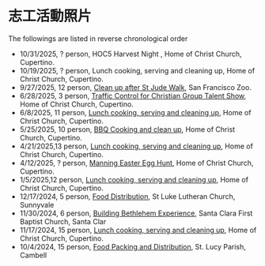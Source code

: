 # 志工活動照片
The followings are listed in reverse chronological order

* 10/31/2025, ? person, HOC5 Harvest Night , Home of Christ Church, Cupertino.
* 10/19/2025, ? person, Lunch cooking, serving and cleaning up, Home of Christ Church, Cupertino.
* 9/27/2025, 12 person,  [Clean up after St Jude Walk](https://photos.google.com/share/AF1QipNunDBP4wbiKVojonLsrRmRgpSzWzfauroKPnRF32TTugQ2uhwAwqvTJatgkv1hvA?key=bkpIZEdzd1JiQUVfdUlvem95RWxiWjdDaUl3c3Zn), San Francisco Zoo.
* 6/28/2025, 3 person, [Traffic Control for Christian Group Talent Show](https://photos.google.com/share/AF1QipO4nUWJDGdhEDuHMVi9fihlEDutIZfmLgoT965AfDBGhhu03Ef7XGQEj6RTSJrcMQ?key=V1l1RjNoZ3RnUXZHaWdFX1MzNWJQWTZGUllrVUZR), Home of Christ Church, Cupertino.
* 6/8/2025, 11 person, [Lunch cooking, serving and cleaning up](https://photos.google.com/share/AF1QipPx1jdylMNK89WzCnhaavQBDPVMCJFWk_kP4jGYvcNSzn_buiJ8O19B-8rgfJDuvA?key=akNtNUJROHdmaGpJd2ZINTlPc1Z3UWdLNUlkQ0lR), Home of Christ Church, Cupertino.
* 5/25/2025, 10 person, [BBQ Cooking and clean up](https://photos.google.com/share/AF1QipM39mBFmkxggGBz87Oz-tYQFvzUNyD5R0ef0gbG4SwjlUfm2sr3Ska5jzJ486nBgw?key=dWxSbU5NOHhkVzVDTC1mcnhGcEVwQ2dGZ2c5X0t3), Home of Christ Church, Cupertino.
* 4/21/2025,13 person, [Lunch cooking, serving and cleaning up](https://photos.google.com/share/AF1QipMKjjDkp11zjG30_8Rzl7-9VMDqlARoWzuBpg-5tbHtbDaF8zVOJhU7YvlZVph3Ig?key=QUczU2MxOWcwd0FhY2x6YjRfb05iY3dTa1FKTkNB), Home of Christ Church, Cupertino.
* 4/12/2025, ? person, [Manning Easter Egg Hunt](https://photos.app.goo.gl/A2LK9S8s7is4vxQ46), Home of Christ Church, Cupertino.
* 1/5/2025,12 person, [Lunch cooking, serving and cleaning up](https://photos.google.com/share/AF1QipOjFzftycIWwrdtTeWIKRC8dVEhfLn5wR6HTl-yC9gaGvh89ko1R3hMKuMYQEUFKQ?key=MDBSWFNRU1dvcUtOMXo2ejZkdW96QmJWYS1FZ3lB), Home of Christ Church, Cupertino.
* 12/17/2024, 5 person, [Food Distribution](https://photos.google.com/share/AF1QipPGga9VtApmNYnR5z7Q8l0leZuoax1SxNxn6QwuC_EkRKaRmQQJihbPxmKNyVRKKA?key=bFlXc3Z0R19NMlo3aFFndG1sZTIzUWphLXFTQmZ3), St Luke Lutheran Church, Sunnyvale
* 11/30/2024, 6 person, [Building Bethlehem Experience](https://photos.google.com/share/AF1QipP4SVkwKedthpJHE2xe39uTc7ME0zS6DlOz3MbQcn8T67TLUS1ACT2V6Y6qLuvbQQ?key=WWVQaG1sR01VZFFjTGNBcXRIcUtNZ0pfOFRkX0hn), Santa Clara First Baptist Church, Santa Clar
* 11/17/2024, 15 person, [Lunch cooking, serving and cleaning up](https://photos.google.com/share/AF1QipMkwVnWsAgXvXsRFbwN0SAP9NbpuCQ5_G3WvQMRDl0NhkYzU0xlc25rwBjDXkFpPg?key=V1IwVU9IMF9nX1U1alFqdUE2bVAwanlGVExWMmR3), Home of Christ Church, Cupertino.
* 10/4/2024, 15 person, [Food Packing and Distribution](https://photos.google.com/share/AF1QipNHSaPx96L_TeLWtx8PeXBQDxM5XvJYB5A1n7F0fFjg09Z59UIMyg6CDbvpbdEFRg?key=enRIdjY4MEhqbXQtOFh6aGR0aDZYcElaejMxc3FR), St. Lucy Parish, Cambell
